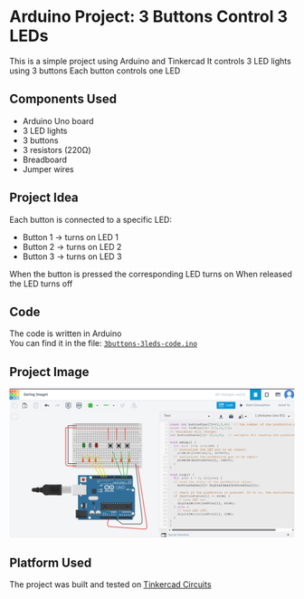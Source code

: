 # Arduino Project: 3 Buttons Control 3 LEDs

This is a simple project using Arduino and Tinkercad It controls 3 LED lights using 3 buttons Each button controls one LED

## Components Used
- Arduino Uno board  
- 3 LED lights  
- 3 buttons  
- 3 resistors (220Ω)  
- Breadboard  
- Jumper wires

## Project Idea
Each button is connected to a specific LED:
- Button 1 → turns on LED 1  
- Button 2 → turns on LED 2  
- Button 3 → turns on LED 3  

When the button is pressed the corresponding LED turns on When released the LED turns off

## Code
The code is written in Arduino  
You can find it in the file: [`3buttons-3leds-code.ino`](./3buttons-3leds-code.ino)

## Project Image
![Project Image](./3buttons-3leds.png)

## Platform Used
The project was built and tested on [Tinkercad Circuits](https://www.tinkercad.com/)
